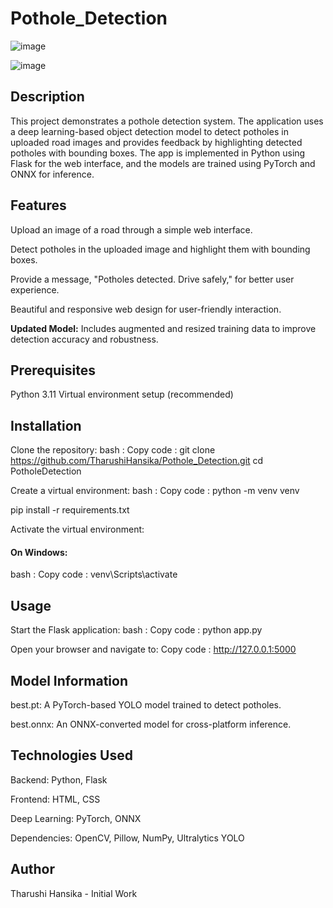 # Pothole_Detection

![image](https://github.com/user-attachments/assets/1dccdc56-b037-44dd-80f0-fdb77c7c288b)

![image](https://github.com/user-attachments/assets/92b7dedd-c0d6-472e-9ebe-06d9c0cee90c)


## Description
This project demonstrates a pothole detection system. The application uses a deep learning-based object detection model to detect potholes in uploaded road images and provides feedback by highlighting detected potholes with bounding boxes.
The app is implemented in Python using Flask for the web interface, and the models are trained using PyTorch and ONNX for inference.

## Features
Upload an image of a road through a simple web interface.

Detect potholes in the uploaded image and highlight them with bounding boxes.

Provide a message, "Potholes detected. Drive safely," for better user experience.

Beautiful and responsive web design for user-friendly interaction.

**Updated Model:** Includes augmented and resized training data to improve detection accuracy and robustness.

## Prerequisites
Python 3.11
Virtual environment setup (recommended)

## Installation

Clone the repository:
bash : Copy code : 
git clone https://github.com/TharushiHansika/Pothole_Detection.git
cd PotholeDetection

Create a virtual environment:
bash : Copy code : 
python -m venv venv

pip install -r requirements.txt

Activate the virtual environment:
#### On Windows:
bash : Copy code : 
venv\Scripts\activate

## Usage

Start the Flask application:
bash : Copy code : 
python app.py

Open your browser and navigate to:
Copy code : 
http://127.0.0.1:5000

## Model Information
best.pt: A PyTorch-based YOLO model trained to detect potholes.

best.onnx: An ONNX-converted model for cross-platform inference.

## Technologies Used
Backend: Python, Flask

Frontend: HTML, CSS

Deep Learning: PyTorch, ONNX

Dependencies: OpenCV, Pillow, NumPy, Ultralytics YOLO

## Author
Tharushi Hansika - Initial Work
